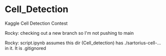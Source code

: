 # Cell_Detection
Kaggle Cell Detection Contest

Rocky: checking out a new branch so I'm not pushing to main

Rocky: script.ipynb assumes this dir (Cell_detection) has ./sartorius-cell-... in it. It is .gitignored